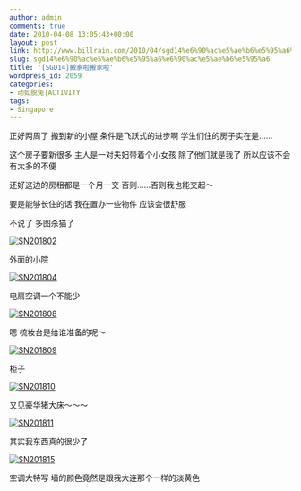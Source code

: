 ```yaml
---
author: admin
comments: true
date: 2010-04-08 13:05:43+00:00
layout: post
link: http://www.billrain.com/2010/04/sgd14%e6%90%ac%e5%ae%b6%e5%95%a6%e6%90%ac%e5%ae%b6%e5%95%a6/
slug: sgd14%e6%90%ac%e5%ae%b6%e5%95%a6%e6%90%ac%e5%ae%b6%e5%95%a6
title: '[SGD14]搬家啦搬家啦'
wordpress_id: 2059
categories:
- 动如脱兔|ACTIVITY
tags:
- Singapore
---
```


正好两周了 搬到新的小屋 条件是飞跃式的进步啊 学生们住的房子实在是……

 

这个房子要新很多 主人是一对夫妇带着个小女孩 除了他们就是我了 所以应该不会有太多的不便

 

还好这边的房租都是一个月一交 否则……否则我也能交起～

 

要是能够长住的话 我在置办一些物件 应该会很舒服

 

不说了 多图杀猫了

 

[![SN201802](http://www.billrain.com/wp-content/uploads/2010/04/SN201802_thumb.jpg)](http://www.billrain.com/wp-content/uploads/2010/04/SN201802.jpg)

 

外面的小院

 

[![SN201804](http://www.billrain.com/wp-content/uploads/2010/04/SN201804_thumb.jpg)](http://www.billrain.com/wp-content/uploads/2010/04/SN201804.jpg)

 

电扇空调一个不能少

 

[![SN201808](http://www.billrain.com/wp-content/uploads/2010/04/SN201808_thumb.jpg)](http://www.billrain.com/wp-content/uploads/2010/04/SN201808.jpg)

 

嗯 梳妆台是给谁准备的呢～

 

[![SN201809](http://www.billrain.com/wp-content/uploads/2010/04/SN201809_thumb.jpg)](http://www.billrain.com/wp-content/uploads/2010/04/SN201809.jpg)

 

柜子

 

[![SN201810](http://www.billrain.com/wp-content/uploads/2010/04/SN201810_thumb.jpg)](http://www.billrain.com/wp-content/uploads/2010/04/SN201810.jpg)

 

又见豪华猪大床～～～

 

[![SN201811](http://www.billrain.com/wp-content/uploads/2010/04/SN201811_thumb.jpg)](http://www.billrain.com/wp-content/uploads/2010/04/SN201811.jpg)

 

其实我东西真的很少了

 

[![SN201815](http://www.billrain.com/wp-content/uploads/2010/04/SN201815_thumb.jpg)](http://www.billrain.com/wp-content/uploads/2010/04/SN201815.jpg)

 

空调大特写 墙的颜色竟然是跟我大连那个一样的淡黄色
